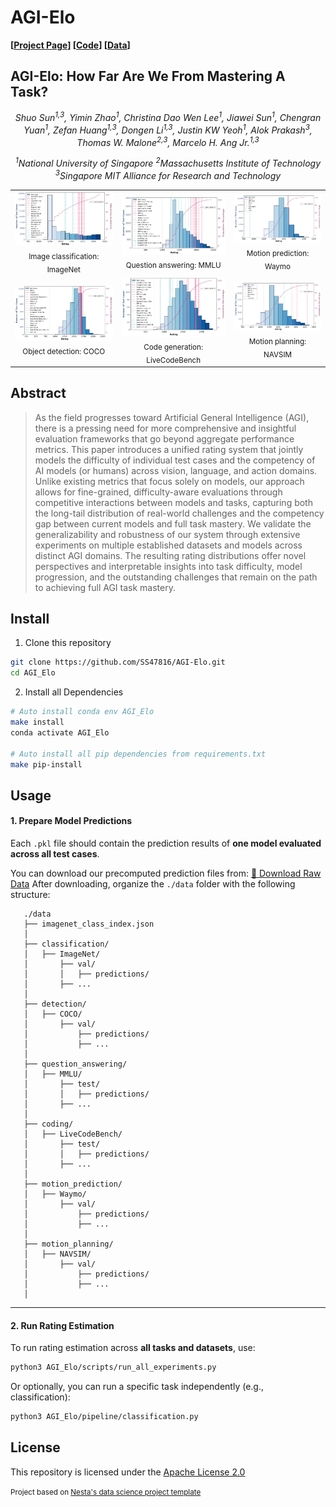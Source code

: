 # AGI-Elo

**[[Project Page](https://ss47816.github.io/AGI-Elo/)] [[Code](https://github.com/SS47816/AGI-Elo)] [[Data](https://drive.google.com/drive/folders/1Wpgeh6_FH-DRiPPVqbJYI3wTGNB4lbwk?usp=sharing)]**

<!-- [[Paper](https://arxiv.org/abs/2309.14685)] -->

## AGI-Elo: How Far Are We From Mastering A Task?

<!-- #### Quantifying Progress Toward Task Mastery with Elo Ratings -->

<div align="center">

_Shuo Sun<sup>1,3</sup>, Yimin Zhao<sup>1</sup>, Christina Dao Wen Lee<sup>1</sup>, Jiawei Sun<sup>1</sup>, Chengran Yuan<sup>1</sup>,
Zefan Huang<sup>1,3</sup>, Dongen Li<sup>1,3</sup>, Justin KW Yeoh<sup>1</sup>, Alok Prakash<sup>3</sup>,
Thomas W. Malone<sup>2,3</sup>, Marcelo H. Ang Jr.<sup>1,3</sup>_

_<sup>1</sup>National University of Singapore_ _<sup>2</sup>Massachusetts Institute of Technology_
_<sup>3</sup>Singapore MIT Alliance for Research and Technology_

</div>

<div align="center">
  <table>
    <tr>
      <td align="center">
         <img src="media/ImageNet_Accuracy_dist_Glicko_1.png" style="max-width:100%; height:auto;">
         <sub>Image classification: ImageNet</sub>
      </td>
         <td align="center"><img src="media/MMLU_Accuracy_dist_Glicko_1.png">
         <sub>Question answering: MMLU</sub>
      </td>
         <td align="center"><img src="media/Waymo_mAP_dist_Glicko_1.png" style="max-width:100%; height:auto;">
         <sub>Motion prediction: Waymo</sub>
      </td>
    </tr>
    <tr>
      <td align="center">
         <img src="media/COCO_AP@[.50:.95]_dist_Glicko_1.png" style="max-width:100%; height:auto;" style="max-width:100%; height:auto;">
         <sub>Object detection: COCO</sub>
      </td>
      <td align="center">
         <img src="media/LiveCodeBench_Accuracy_dist_Glicko_1.png" style="max-width:100%; height:auto;">
         <sub>Code generation: LiveCodeBench</sub>
      </td>
      <td align="center">
         <img src="media/NAVSIM_PDM Score_dist_Glicko_1.png" style="max-width:100%; height:auto;">
         <sub>Motion planning: NAVSIM</sub>
      </td>
    </tr>
  </table>
</div>

## Abstract

> As the field progresses toward Artificial General Intelligence (AGI), there is a pressing need for more comprehensive and insightful evaluation frameworks that go beyond aggregate performance metrics. This paper introduces a unified rating system that jointly models the difficulty of individual test cases and the competency of AI models (or humans) across vision, language, and action domains. Unlike existing metrics that focus solely on models, our approach allows for fine-grained, difficulty-aware evaluations through competitive interactions between models and tasks, capturing both the long-tail distribution of real-world challenges and the competency gap between current models and full task mastery. We validate the generalizability and robustness of our system through extensive experiments on multiple established datasets and models across distinct AGI domains. The resulting rating distributions offer novel perspectives and interpretable insights into task difficulty, model progression, and the outstanding challenges that remain on the path to achieving full AGI task mastery.

## Install

1. Clone this repository

```bash
git clone https://github.com/SS47816/AGI-Elo.git
cd AGI_Elo
```

2. Install all Dependencies

```bash
# Auto install conda env AGI_Elo
make install
conda activate AGI_Elo

# Auto install all pip dependencies from requirements.txt
make pip-install
```

## Usage

#### 1. Prepare Model Predictions

Each `.pkl` file should contain the prediction results of **one model evaluated across all test cases**.

You can download our precomputed prediction files from: [📁 Download Raw Data](https://drive.google.com/drive/folders/1Wpgeh6_FH-DRiPPVqbJYI3wTGNB4lbwk?usp=sharing)
After downloading, organize the `./data` folder with the following structure:

```
   ./data
   ├── imagenet_class_index.json
   │
   ├── classification/
   │   ├── ImageNet/
   │       ├── val/
   │       │   ├── predictions/
   │       ├── ...
   │
   ├── detection/
   │   ├── COCO/
   │       ├── val/
   │           ├── predictions/
   │           ├── ...
   │
   ├── question_answering/
   │   ├── MMLU/
   │       ├── test/
   │       │   ├── predictions/
   │       ├── ...
   │
   ├── coding/
   │   ├── LiveCodeBench/
   │       ├── test/
   │       │   ├── predictions/
   │       ├── ...
   │
   ├── motion_prediction/
   │   ├── Waymo/
   │       ├── val/
   │           ├── predictions/
   │           ├── ...
   │
   ├── motion_planning/
   │   ├── NAVSIM/
   │       ├── val/
   │           ├── predictions/
   │           ├── ...
   │
```

---

#### 2. Run Rating Estimation

To run rating estimation across **all tasks and datasets**, use:

```bash
python3 AGI_Elo/scripts/run_all_experiments.py
```

Or optionally, you can run a specific task independently (e.g., classification):

```bash
python3 AGI_Elo/pipeline/classification.py
```

<!-- ## BibTeX

If you find our work interesting, please consider citing our paper:

    @misc{sun2023drivescenegen,
        title={DriveSceneGen: Generating Diverse and Realistic Driving Scenarios from Scratch},
        author={Shuo Sun and Zekai Gu and Tianchen Sun and Jiawei Sun and Chengran Yuan and Yuhang Han and Dongen Li and Marcelo H. Ang Jr au2},
        year={2023},
        eprint={2309.14685},
        archivePrefix={arXiv},
        primaryClass={cs.RO}
    } -->

## License

This repository is licensed under the [Apache License 2.0](https://github.com/SS47816/DriveSceneGen/blob/main/LICENSE)

<small><p>Project based on <a target="_blank" href="https://github.com/nestauk/ds-cookiecutter">Nesta's data science project template</a>
